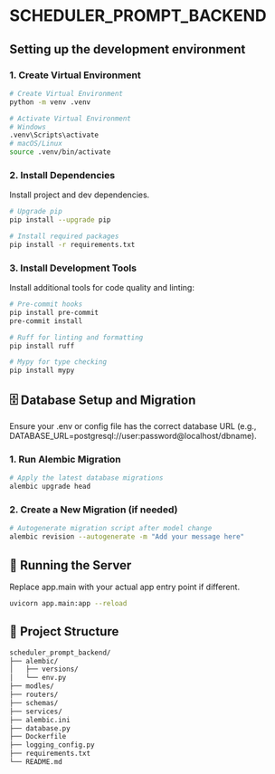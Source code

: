 # SCHEDULER_PROMPT_BACKEND

## Setting up the development environment

### 1. Create Virtual Environment

```bash
# Create Virtual Environment
python -m venv .venv

# Activate Virtual Environment
# Windows
.venv\Scripts\activate
# macOS/Linux
source .venv/bin/activate
```

### 2. Install Dependencies

Install project and dev dependencies.

```bash
# Upgrade pip
pip install --upgrade pip

# Install required packages
pip install -r requirements.txt
```

### 3. Install Development Tools

Install additional tools for code quality and linting:

```bash
# Pre-commit hooks
pip install pre-commit
pre-commit install

# Ruff for linting and formatting
pip install ruff

# Mypy for type checking
pip install mypy
```

## 🗄️ Database Setup and Migration

Ensure your .env or config file has the correct database URL (e.g., DATABASE_URL=postgresql://user:password@localhost/dbname).

### 1. Run Alembic Migration

```bash
# Apply the latest database migrations
alembic upgrade head
```

### 2. Create a New Migration (if needed)

```bash
# Autogenerate migration script after model change
alembic revision --autogenerate -m "Add your message here"
```

## 🚀 Running the Server

Replace app.main with your actual app entry point if different.

```bash
uvicorn app.main:app --reload
```

## 📁 Project Structure

```bash
scheduler_prompt_backend/
├── alembic/
│   ├── versions/
│   └── env.py
├── modles/
├── routers/
├── schemas/
├── services/
├── alembic.ini
├── database.py
├── Dockerfile
├── logging_config.py
├── requirements.txt
└── README.md

```
